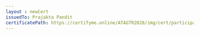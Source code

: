 ```yaml
--- 
layout : newCert 
issuedTo: Prajakta Pandit 
certificatePath: https://certifyme.online/ATAGTR2020/img/cert/participant/PrajaktaPandit_5e883.png
--- 
```

